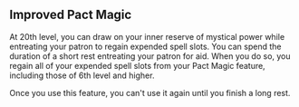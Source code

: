 ## Improved Pact Magic
At 20th level, you can draw on your inner reserve of mystical power while entreating your patron to regain expended spell slots.
You can spend the duration of a short rest entreating your patron for aid.
When you do so, you regain all of your expended spell slots from your Pact Magic feature, including those of 6th level and higher.

Once you use this feature, you can't use it again until you finish a long rest.

<!--

-<< CHANGES >>-
- duration extended from 5 minutes to short rest
- impact extended to include all spell slots

-<< TODO >>-
- playtest
-> this might actually be way overpowered

-<< COMMENTARY >>-
- eldritch master may have been misnamed
-> it implied you were the master of eldritch magic
-> instead, your patron overlord is the eldritch master of you
- the idea of worshipping your patron over an hour or eight is hilarious

-->
